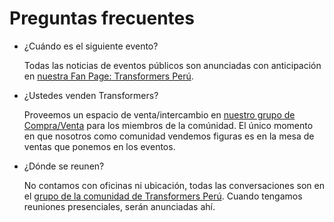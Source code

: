 # Preguntas frecuentes

* ¿Cuándo es el siguiente evento?

    Todas las noticias de eventos públicos son anunciadas con anticipación en 
    [nuestra Fan Page: Transformers Perú](https://www.facebook.com/groups/tfperuoficial/). 
    
* ¿Ustedes venden Transformers?

    Proveemos un espacio de venta/intercambio en 
    [nuestro grupo de Compra/Venta](https://www.facebook.com/groups/TfperuVENTASoficial/) 
    para los miembros de la comúnidad. El único momento en que nosotros como comunidad
    vendemos figuras es en la mesa de ventas que ponemos en los eventos.
    
* ¿Dónde se reunen?

    No contamos con oficinas ni ubicación, todas las conversaciones son en el 
    [grupo de la comunidad de Transformers Perú](https://www.facebook.com/groups/tfperuoficial/). 
    Cuando tengamos reuniones presenciales, serán anunciadas ahí.